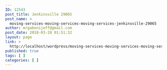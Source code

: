 ```yaml
---
ID: 12543
post_title: Jenkinsville 29065
post_name: >
  moving-services-moving-services-moving-services-jenkinsville-29065
author: mrgabonijeff@gmail.com
post_date: 2018-03-28 01:51:32
layout: page
link: >
  http://localhost/wordpress/moving-services-moving-services-moving-services-jenkinsville-29065/
published: true
tags: [ ]
categories: [ ]
---
```

